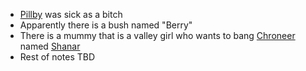 - [Pillby](/pages/pillby) was sick as a bitch
- Apparently there is a bush named "Berry"
- There is a mummy that is a valley girl who wants to bang [Chroneer](/pages/chroneer) named [Shanar](/pages/shanar)
- Rest of notes TBD

